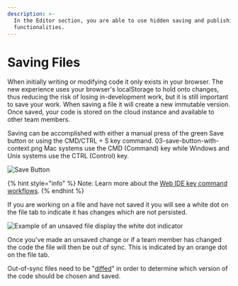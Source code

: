 ```yaml
---
description: >-
  In the Editor section, you are able to use hidden saving and publishing
  functionalities.
---
```


# Saving Files

When initially writing or modifying code it only exists in your browser. The new experience uses your browser's localStorage to hold onto changes, thus reducing the risk of losing in-development work, but it is still important to save your work.  When saving a file it will create a new immutable version. Once saved, your code is stored on the cloud instance and available to other team members. 

Saving can be accomplished with either a manual press of the green Save button or using the CMD/CTRL + S key command. 03-save-button-with-context.png Mac systems use the CMD (Command) key while Windows and Unix systems use the CTRL (Control) key.

![Save Button](https://kfg6bckb.media.zestyio.com/03-save-button-with-context.png)

{% hint style="info" %}
Note: Learn more about the [Web IDE key command workflows](https://zesty.org/services/web-engine/interface/editor#shortcuts).
{% endhint %}

If you are working on a file and have not saved it you will see a white dot on the file tab to indicate it has changes which are not persisted.

![Example of an unsaved file display the white dot indicator](https://kfg6bckb.media.zestyio.com/04-white-dot-tab-unsaved-file.png)

Once you've made an unsaved change or if a team member has changed the code the file will then be out of sync. This is indicated by an orange dot on the file tab. 

Out-of-sync files need to be "[diffed](https://zesty.org/services/manager-ui/editor/versions#diffing-versions)" in order to determine which version of the code should be chosen and saved.